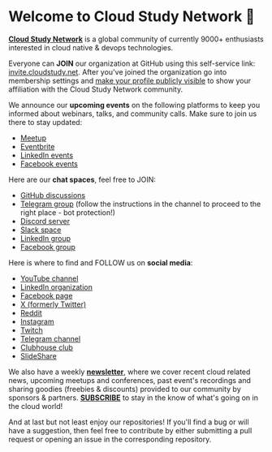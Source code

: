 # Welcome to Cloud Study Network 👋

**[Cloud Study Network](https://cloudstudy.net/)** is a global community of currently 9000+ enthusiasts interested in cloud native & devops technologies.

Everyone can **JOIN** our organization at GitHub using this self-service link: [invite.cloudstudy.net](https://invite.cloudstudy.net/). After you've joined the organization go into membership settings and [make your profile publicly visible](https://docs.github.com/en/github/setting-up-and-managing-your-github-user-account/publicizing-or-hiding-organization-membership) to show your affiliation with the Cloud Study Network community.

We announce our **upcoming events** on the following platforms to keep you informed about webinars, talks, and community calls. Make sure to join us there to stay updated:
- [Meetup](https://www.meetup.com/Cloud-Study-Network/ "Cloud Study Network on Meetup")
- [Eventbrite](https://www.eventbrite.com/o/cloud-study-network-26938405029 "Cloud Study Network on Eventbrite")
- [LinkedIn events](https://www.linkedin.com/company/cloud-study-network/events/ "Cloud Study Network LinkedIn Events")
- [Facebook events](https://www.facebook.com/CloudStudyNetwork/events "Cloud Study Network Facebook Events")

Here are our **chat spaces**, feel free to JOIN:
- [GitHub discussions](https://github.com/orgs/cloudcommunity/discussions "Cloud Study Network GitHub Discussions")
- [Telegram group](https://t.me/CloudStudyNet "Cloud Study Network Telegram Group") (follow the instructions in the channel to proceed to the right place - bot protection!)
- [Discord server](https://cloudstudy.net/discord "Cloud Study Network Discord Server")
- [Slack space](http://cloudstudy.net/slack "Cloud Study Network Slack Space")
- [LinkedIn group](https://www.linkedin.com/groups/9061836/ "Cloud Study Network LinkedIn Group")
- [Facebook group](https://www.facebook.com/groups/cloudstudynetwork "Cloud Study Network Facebook Group")

Here is where to find and FOLLOW us on **social media**:
- [YouTube channel](https://bit.ly/CloudStudyNetYT "Cloud Study Network YouTube Channel")
- [LinkedIn organization](https://www.linkedin.com/company/cloud-study-network/ "Cloud Study Network on LinkedIn")
- [Facebook page](https://www.facebook.com/CloudStudyNetwork/ "Cloud Study Network Facebook Page")
- [X (formerly Twitter)](https://x.com/CloudStudyNet "Cloud Study Network on X (formerly Twitter)")
- [Reddit](https://www.reddit.com/r/CloudStudyNetwork/ "Cloud Study Network Subreddit")
- [Instagram](https://www.instagram.com/cloudstudynetwork/ "Cloud Study Network on Instagram")
- [Twitch](https://www.twitch.tv/cloudstudynetwork "Cloud Study Network on Twitch")
- [Telegram channel](https://t.me/CloudStudyNetwork "Cloud Study Network on Telegram")
- [Clubhouse club](https://www.clubhouse.com/club/cloud-study-network "Cloud Study Network on Clubhouse")
- [SlideShare](https://www.slideshare.net/CloudStudyNetwork "Cloud Study Network on SlideShare")

We also have a weekly [**newsletter**](https://cloudstudynet.substack.com/welcome), where we cover recent cloud related news, upcoming meetups and conferences, past event's recordings and sharing goodies (freebies & discounts) provided to our community by sponsors & partners. [**SUBSCRIBE**](https://cloudstudynet.substack.com/welcome) to stay in the know of what's going on in the cloud world!

And at last but not least enjoy our repositories! If you'll find a bug or will have a suggestion, then feel free to contribute by either submitting a pull request or opening an issue in the corresponding repository.
